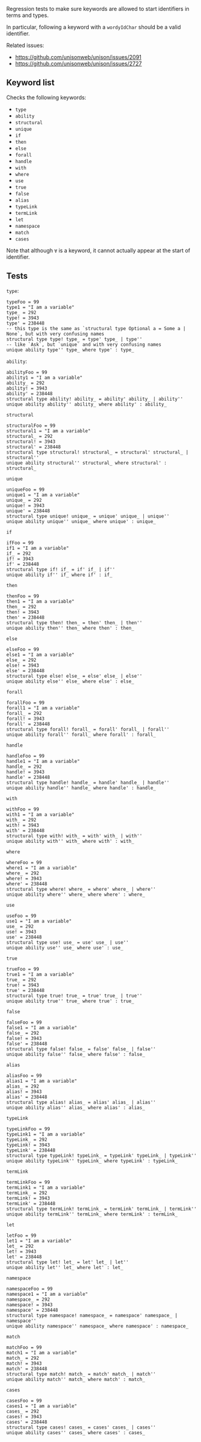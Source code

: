 Regression tests to make sure keywords are allowed to start identifiers in terms and types.

In particular, following a keyword with a `wordyIdChar` should be a valid identifier.

Related issues:

- https://github.com/unisonweb/unison/issues/2091
- https://github.com/unisonweb/unison/issues/2727

## Keyword list

Checks the following keywords:

- `type`
- `ability`
- `structural`
- `unique`
- `if`
- `then`
- `else`
- `forall`
- `handle`
- `with`
- `where`
- `use`
- `true`
- `false`
- `alias`
- `typeLink`
- `termLink`
- `let`
- `namespace`
- `match`
- `cases`

Note that although `∀` is a keyword, it cannot actually appear at the start of
identifier.

## Tests

`type`:

```unison
typeFoo = 99
type1 = "I am a variable"
type_ = 292
type! = 3943
type' = 238448
-- this type is the same as `structural type Optional a = Some a | None`, but with very confusing names
structural type type! type_ = type' type_ | type''
-- like `Ask`, but `unique` and with very confusing names
unique ability type'' type_ where type' : type_
```

`ability`:

```unison
abilityFoo = 99
ability1 = "I am a variable"
ability_ = 292
ability! = 3943
ability' = 238448
structural type ability! ability_ = ability' ability_ | ability''
unique ability ability'' ability_ where ability' : ability_
```

`structural`

```unison
structuralFoo = 99
structural1 = "I am a variable"
structural_ = 292
structural! = 3943
structural' = 238448
structural type structural! structural_ = structural' structural_ | structural''
unique ability structural'' structural_ where structural' : structural_
```

`unique`

```unison
uniqueFoo = 99
unique1 = "I am a variable"
unique_ = 292
unique! = 3943
unique' = 238448
structural type unique! unique_ = unique' unique_ | unique''
unique ability unique'' unique_ where unique' : unique_
```

`if`

```unison
ifFoo = 99
if1 = "I am a variable"
if_ = 292
if! = 3943
if' = 238448
structural type if! if_ = if' if_ | if''
unique ability if'' if_ where if' : if_
```

`then`

```unison
thenFoo = 99
then1 = "I am a variable"
then_ = 292
then! = 3943
then' = 238448
structural type then! then_ = then' then_ | then''
unique ability then'' then_ where then' : then_
```

`else`

```unison
elseFoo = 99
else1 = "I am a variable"
else_ = 292
else! = 3943
else' = 238448
structural type else! else_ = else' else_ | else''
unique ability else'' else_ where else' : else_
```

`forall`

```unison
forallFoo = 99
forall1 = "I am a variable"
forall_ = 292
forall! = 3943
forall' = 238448
structural type forall! forall_ = forall' forall_ | forall''
unique ability forall'' forall_ where forall' : forall_
```

`handle`

```unison
handleFoo = 99
handle1 = "I am a variable"
handle_ = 292
handle! = 3943
handle' = 238448
structural type handle! handle_ = handle' handle_ | handle''
unique ability handle'' handle_ where handle' : handle_
```

`with`

```unison
withFoo = 99
with1 = "I am a variable"
with_ = 292
with! = 3943
with' = 238448
structural type with! with_ = with' with_ | with''
unique ability with'' with_ where with' : with_
```

`where`

```unison
whereFoo = 99
where1 = "I am a variable"
where_ = 292
where! = 3943
where' = 238448
structural type where! where_ = where' where_ | where''
unique ability where'' where_ where where' : where_
```

`use`

```unison
useFoo = 99
use1 = "I am a variable"
use_ = 292
use! = 3943
use' = 238448
structural type use! use_ = use' use_ | use''
unique ability use'' use_ where use' : use_
```

`true`

```unison
trueFoo = 99
true1 = "I am a variable"
true_ = 292
true! = 3943
true' = 238448
structural type true! true_ = true' true_ | true''
unique ability true'' true_ where true' : true_
```

`false`

```unison
falseFoo = 99
false1 = "I am a variable"
false_ = 292
false! = 3943
false' = 238448
structural type false! false_ = false' false_ | false''
unique ability false'' false_ where false' : false_
```

`alias`

```unison
aliasFoo = 99
alias1 = "I am a variable"
alias_ = 292
alias! = 3943
alias' = 238448
structural type alias! alias_ = alias' alias_ | alias''
unique ability alias'' alias_ where alias' : alias_
```

`typeLink`

```unison
typeLinkFoo = 99
typeLink1 = "I am a variable"
typeLink_ = 292
typeLink! = 3943
typeLink' = 238448
structural type typeLink! typeLink_ = typeLink' typeLink_ | typeLink''
unique ability typeLink'' typeLink_ where typeLink' : typeLink_
```

`termLink`

```unison
termLinkFoo = 99
termLink1 = "I am a variable"
termLink_ = 292
termLink! = 3943
termLink' = 238448
structural type termLink! termLink_ = termLink' termLink_ | termLink''
unique ability termLink'' termLink_ where termLink' : termLink_
```

`let`

```unison
letFoo = 99
let1 = "I am a variable"
let_ = 292
let! = 3943
let' = 238448
structural type let! let_ = let' let_ | let''
unique ability let'' let_ where let' : let_
```

`namespace`

```unison
namespaceFoo = 99
namespace1 = "I am a variable"
namespace_ = 292
namespace! = 3943
namespace' = 238448
structural type namespace! namespace_ = namespace' namespace_ | namespace''
unique ability namespace'' namespace_ where namespace' : namespace_
```

`match`

```unison
matchFoo = 99
match1 = "I am a variable"
match_ = 292
match! = 3943
match' = 238448
structural type match! match_ = match' match_ | match''
unique ability match'' match_ where match' : match_
```

`cases`

```unison
casesFoo = 99
cases1 = "I am a variable"
cases_ = 292
cases! = 3943
cases' = 238448
structural type cases! cases_ = cases' cases_ | cases''
unique ability cases'' cases_ where cases' : cases_
```

